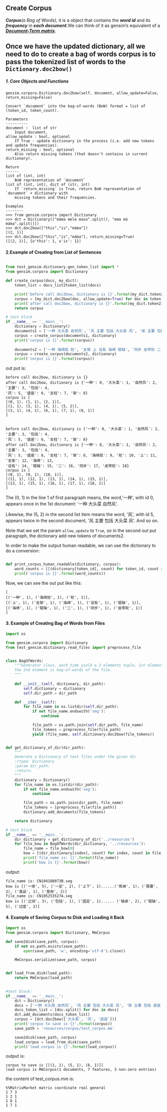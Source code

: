 ## Create Corpus

**_Corpus_**_(a Bag of Words)_, it is a object that contains the _**word id**_ and its 
**_frequency_** in **_each document_**.We can think of it as gensim’s equivalent of 
a **_[Document-Term matrix](https://en.wikipedia.org/wiki/Document-term_matrix)_**.

Once we have the updated dictionary, all we need to do to create a bag of words corpus 
is to pass the tokenized list of words to the `Dictionary.doc2bow()`
---
##### 1. Core Objects and Functions
```
gensim.corpora.Dictionary.doc2bow(self, document, allow_update=False, return_missing=False)

Convert `document` into the bag-of-words (BoW) format = list of (token_id, token_count).

Parameters
----------
document :  list of str
    Input document.
allow_update : bool, optional
    If True - update dictionary in the process (i.e. add new tokens and update frequencies).
return_missing : bool, optional
    Also return missing tokens (that doesn't contains in current dictionary).

Return
------
list of (int, int)
    BoW representation of `document`
list of (int, int), dict of (str, int)
    If `return_missing` is True, return BoW representation of `document` + dictionary with 
    missing tokens and their frequencies.

Examples
--------
>>> from gensim.corpora import Dictionary
>>> dct = Dictionary(["máma mele maso".split(), "ema má máma".split()])
>>> dct.doc2bow(["this","is","máma"])
[(2, 1)]
>>> dct.doc2bow(["this","is","máma"], return_missing=True)
([(2, 1)], {u'this': 1, u'is': 1})

```
#### 2.Example of Creating from List of Sentences
```python

from test_gensim.dictionary.gen_token_list import *
from gensim.corpora import Dictionary

def create_corpus(docs, my_dict):
    token_list = docs_list2token_list(docs)

    print('before call doc2bow, dictionary is {}'.format(my_dict.token2id))
    corpus = [my_dict.doc2bow(doc, allow_update=True) for doc in token_list]
    print('after call doc2bow, dictionary is {}'.format(my_dict.token2id))
    return corpus

# test block
if __name__ == '__main__':
    dictionary = Dictionary()
    documents1 = ['一种 大头菜 自然风', '风 主要 包括 大头菜 风', '架 主要 包括 底座 支柱']
    corpus = create_corpus(documents1, dictionary)
    print('corpus is {}'.format(corpus))
    
    documents2 = ['一种 海绵拔 轮', '支架 上 设有 海绵 辊轴', '同步 皮带轮 二 海绵 辊轴']
    corpus = create_corpus(documents2, dictionary)
    print('corpus is {}'.format(corpus))

```

out put is:
```
before call doc2bow, dictionary is {}
after call doc2bow, dictionary is {'一种': 0, '大头菜': 1, '自然风': 2, '主要': 3, '包括': 4, 
'风': 5, '底座': 6, '支柱': 7, '架': 8}
corpus is [
[(0, 1), (1, 1), (2, 1)], 
[(1, 1), (3, 1), (4, 1), (5, 2)], 
[(3, 1), (4, 1), (6, 1), (7, 1), (8, 1)]
]


before call doc2bow, dictionary is {'一种': 0, '大头菜': 1, '自然风': 2, '主要': 3, '包括': 4, 
'风': 5, '底座': 6, '支柱': 7, '架': 8}
after call doc2bow, dictionary is {'一种': 0, '大头菜': 1, '自然风': 2, '主要': 3, '包括': 4, 
'风': 5, '底座': 6, '支柱': 7, '架': 8, '海绵拔': 9, '轮': 10, '上': 11, '支架': 12, '海绵': 13, 
'设有': 14, '辊轴': 15, '二': 16, '同步': 17, '皮带轮': 18}
corpus is [
[(0, 1), (9, 1), (10, 1)], 
[(11, 1), (12, 1), (13, 1), (14, 1), (15, 1)], 
[(13, 1), (15, 1), (16, 1), (17, 1), (18, 1)]
]
```

The (0, 1) in the line 1 of first paragraph means, the word,'一种', with id 0, appears once 
in the 1st document: '一种 大头菜 自然风'. 

Likewise, the (5, 2) in the second list item means 
the word, '风', with id 5, appears twice in the second document, '风 主要 包括 大头菜 风'. And so on.

Note that we set the param `allow_update` to `True`, so in the second out put paragraph, the dictionary 
add new tokens of documents2.

In order to make the output human readable, we can use the dictionary to do a conversion:
```python

def print_corpus_human_readable(dictionary, corpus):
    word_counts = [[(dictionary[token_id], count) for token_id, count in item] for item in corpus]
    print('corpus is {}'.format(word_counts))
``` 
Now, we can see the out put like this:

```
[
[('一种', 1), ('海绵拔', 1), ('轮', 1)], 
[('上', 1), ('支架', 1), ('海绵', 1), ('设有', 1), ('辊轴', 1)], 
[('海绵', 1), ('辊轴', 1), ('二', 1), ('同步', 1), ('皮带轮', 1)]
]
```

#### 3. Example of Creating Bag of Words from Files

```python
import os

from gensim.corpora import Dictionary
from test_gensim.dictionary.read_files import preprocess_file


class BagOfWords:
    """Generator class, each time yield a 2 elements tuple, 1st element is file name, 
    the 2nd element is bag-of-words of the file.
    """
    
    def __init__(self, dictionary, dir_path):
        self.dictionary = dictionary
        self.dir_path = dir_path

    def __iter__(self):
        for file_name in os.listdir(self.dir_path):
            if not file_name.endswith('seg'):
                continue

            file_path = os.path.join(self.dir_path, file_name)
            file_tokens = preprocess_file(file_path)
            yield (file_name, self.dictionary.doc2bow(file_tokens))


def get_dictionary_of_dir(dir_path):
    """
    Generate a Dictionary of text files under the given dir
    :rtype: Dictionary
    :param dir_path:
    :return:
    """
    dictionary = Dictionary()
    for file_name in os.listdir(dir_path):
        if not file_name.endswith('seg'):
            continue

        file_path = os.path.join(dir_path, file_name)
        file_tokens = [preprocess_file(file_path)]
        dictionary.add_documents(file_tokens)

    return dictionary

# test block
if __name__ == '__main__':
    dir_dictionary = get_dictionary_of_dir('../resources')
    for file_bow in BagOfWords(dir_dictionary, '../resources'):
        file_name = file_bow[0]
        bow = [(dir_dictionary[index], count) for index, count in file_bow[1]]
        print('file_name is: {}'.format(file_name))
        print('bow is {}'.format(bow))
```

output:

```
file_name is: CN104188073B.seg
bow is [('一体', 5), ('一定', 2), ('上下', 1)......('雨淋', 1), ('需要', 3), ('食品', 1), ('食用', 2)]
file_name is: CN105253527A.seg
bow is [('之间', 3), ('包括', 1), ('固定', 1)...... ('轴承', 2), ('辊轴', 5), ('过度', 2)]

```

#### 4. Example of Saving Corpus to Disk and Loading it Back

```python
import os
from gensim.corpora import Dictionary, MmCorpus

def save2disk(save_path, corpus):
    if not os.path.exists(save_path):
        open(save_path, 'w', encoding='utf-8').close()

    MmCorpus.serialize(save_path, corpus)


def load_from_disk(load_path):
    return MmCorpus(load_path)

    
#test block:
if __name__ == '__main__':
    dct = Dictionary()
    docs = ['一种 大头菜 自然风', '风 主要 包括 大头菜 风', '架 主要 包括 底座 支柱']
    docs_token_list = [doc.split() for doc in docs]
    dct.add_documents(docs_token_list)
    corpus = [dct.doc2bow(['大头菜', '风', '底座'])]
    print('corpus to save is {}'.format(corpus))
    save_path = 'resources/corpus/test_corpus.mm'

    save2disk(save_path, corpus)
    load_corpus = load_from_disk(save_path)
    print('load corpus is {}'.format(load_corpus))

```

output is:
```
corpus to save is [[(1, 1), (5, 1), (6, 1)]]
load corpus is MmCorpus(1 documents, 7 features, 3 non-zero entries)
```

the content of test_corpus.mm is:
```
%%MatrixMarket matrix coordinate real general
1 7 3                                             
1 2 1
1 6 1
1 7 1
```